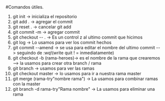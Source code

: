 #Comandos útiles.

1. git init -> inicializa el repositorio
2. git add . -> agregar el commit
3. git reset . -> cancelar git add
4. git commit -m -> agregar commit
5. git checkout -- . -> Es un  control z al ultimo commit que hicimos
6. git log -> Lo usamos para ver los commit hechos
7. git commit --amend -> se usa para editar el nombre del ultimo commit --> seguindo de :wq!(write quit ! = inmediatamente)
8. git checkout -b (rama-heroes)-> es el nombre de la rama que crearemos --> la usamos para crear otra branch / rama
9. git branch -> usamos para ver las ramas
10. git checkout master -> lo usamos para ir a nuestra rama master
11. git merge (rama-try"nombre rama") -> La usamos para combinar ramas con la master
12. git branch -d rama-try"Rama nombre" -> La usamos para eliminar una rama
